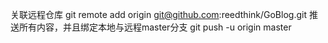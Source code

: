 关联远程仓库 git remote add origin git@github.com:reedthink/GoBlog.git
推送所有内容，并且绑定本地与远程master分支 git push -u origin master